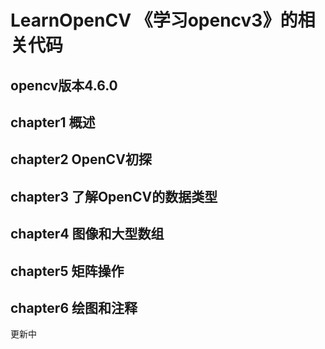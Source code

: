 # LearnOpenCV 《学习opencv3》的相关代码

## opencv版本4.6.0

## chapter1 概述

## chapter2 OpenCV初探

## chapter3 了解OpenCV的数据类型

## chapter4 图像和大型数组

## chapter5 矩阵操作

## chapter6 绘图和注释

更新中
